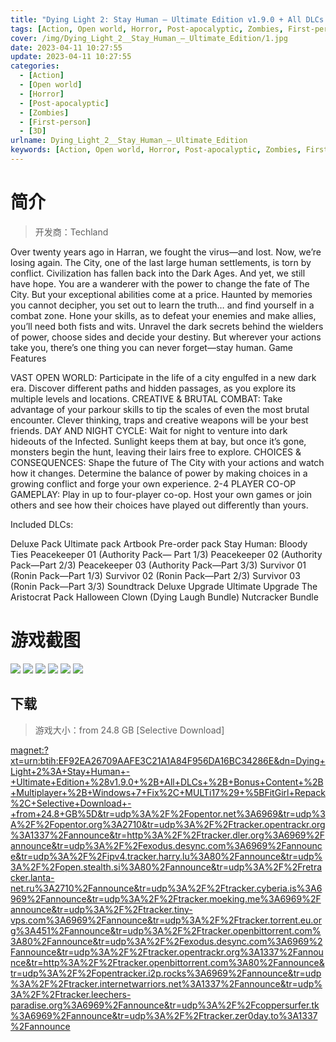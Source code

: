 ```yaml
---
title: "Dying Light 2: Stay Human – Ultimate Edition v1.9.0 + All DLCs + Bonus Content + Multiplayer + Windows 7 Fix"
tags: [Action, Open world, Horror, Post-apocalyptic, Zombies, First-person, 3D]
cover: /img/Dying_Light_2__Stay_Human_–_Ultimate_Edition/1.jpg
date: 2023-04-11 10:27:55
update: 2023-04-11 10:27:55
categories: 
  - [Action]
  - [Open world]
  - [Horror]
  - [Post-apocalyptic]
  - [Zombies]
  - [First-person]
  - [3D]
urlname: Dying_Light_2__Stay_Human_–_Ultimate_Edition
keywords: [Action, Open world, Horror, Post-apocalyptic, Zombies, First-person, 3D]
---
```

# 简介

> 开发商：Techland

Over twenty years ago in Harran, we fought the virus—and lost. Now, we’re losing again. The City, one of the last large human settlements, is torn by conflict. Civilization has fallen back into the Dark Ages. And yet, we still have hope.
You are a wanderer with the power to change the fate of The City. But your exceptional abilities come at a price. Haunted by memories you cannot decipher, you set out to learn the truth… and find yourself in a combat zone. Hone your skills, as to defeat your enemies and make allies, you’ll need both fists and wits. Unravel the dark secrets behind the wielders of power, choose sides and decide your destiny. But wherever your actions take you, there’s one thing you can never forget—stay human.
Game Features

VAST OPEN WORLD: Participate in the life of a city engulfed in a new dark era. Discover different paths and hidden passages, as you explore its multiple levels and locations.
CREATIVE & BRUTAL COMBAT: Take advantage of your parkour skills to tip the scales of even the most brutal encounter. Clever thinking, traps and creative weapons will be your best friends.
DAY AND NIGHT CYCLE: Wait for night to venture into dark hideouts of the Infected. Sunlight keeps them at bay, but once it’s gone, monsters begin the hunt, leaving their lairs free to explore.
CHOICES & CONSEQUENCES: Shape the future of The City with your actions and watch how it changes. Determine the balance of power by making choices in a growing conflict and forge your own experience.
2-4 PLAYER CO-OP GAMEPLAY: Play in up to four-player co-op. Host your own games or join others and see how their choices have played out differently than yours.

Included DLCs:

Deluxe Pack
Ultimate pack
Artbook
Pre-order pack
Stay Human: Bloody Ties
Peacekeeper 01 (Authority Pack— Part 1/3)
Peacekeeper 02 (Authority Pack—Part 2/3)
Peacekeeper 03 (Authority Pack—Part 3/3)
Survivor 01 (Ronin Pack—Part 1/3)
Survivor 02 (Ronin Pack—Part 2/3)
Survivor 03 (Ronin Pack—Part 3/3)
Soundtrack
Deluxe Upgrade
Ultimate Upgrade
The Aristocrat Pack
Halloween Clown (Dying Laugh Bundle)
Nutcracker Bundle

# 游戏截图

![](/img/Dying_Light_2__Stay_Human_–_Ultimate_Edition/2.jpg)
![](/img/Dying_Light_2__Stay_Human_–_Ultimate_Edition/3.jpg)
![](/img/Dying_Light_2__Stay_Human_–_Ultimate_Edition/4.jpg)
![](/img/Dying_Light_2__Stay_Human_–_Ultimate_Edition/5.jpg)
![](/img/Dying_Light_2__Stay_Human_–_Ultimate_Edition/6.jpg)
![](/img/Dying_Light_2__Stay_Human_–_Ultimate_Edition/7.jpg)


## 下载

> 游戏大小：from 24.8 GB [Selective Download]

[magnet:?xt=urn:btih:EF92EA26709AAFE3C21A1A84F956DA16BC34286E&amp;dn=Dying+Light+2%3A+Stay+Human+-+Ultimate+Edition+%28v1.9.0+%2B+All+DLCs+%2B+Bonus+Content+%2B+Multiplayer+%2B+Windows+7+Fix%2C+MULTi17%29+%5BFitGirl+Repack%2C+Selective+Download+-+from+24.8+GB%5D&amp;tr=udp%3A%2F%2Fopentor.net%3A6969&amp;tr=udp%3A%2F%2Fopentor.org%3A2710&amp;tr=udp%3A%2F%2Ftracker.opentrackr.org%3A1337%2Fannounce&amp;tr=http%3A%2F%2Ftracker.dler.org%3A6969%2Fannounce&amp;tr=udp%3A%2F%2Fexodus.desync.com%3A6969%2Fannounce&amp;tr=udp%3A%2F%2Fipv4.tracker.harry.lu%3A80%2Fannounce&amp;tr=udp%3A%2F%2Fopen.stealth.si%3A80%2Fannounce&amp;tr=udp%3A%2F%2Fretracker.lanta-net.ru%3A2710%2Fannounce&amp;tr=udp%3A%2F%2Ftracker.cyberia.is%3A6969%2Fannounce&amp;tr=udp%3A%2F%2Ftracker.moeking.me%3A6969%2Fannounce&amp;tr=udp%3A%2F%2Ftracker.tiny-vps.com%3A6969%2Fannounce&amp;tr=udp%3A%2F%2Ftracker.torrent.eu.org%3A451%2Fannounce&amp;tr=udp%3A%2F%2Ftracker.openbittorrent.com%3A80%2Fannounce&amp;tr=udp%3A%2F%2Fexodus.desync.com%3A6969%2Fannounce&amp;tr=udp%3A%2F%2Ftracker.opentrackr.org%3A1337%2Fannounce&amp;tr=http%3A%2F%2Ftracker.openbittorrent.com%3A80%2Fannounce&amp;tr=udp%3A%2F%2Fopentracker.i2p.rocks%3A6969%2Fannounce&amp;tr=udp%3A%2F%2Ftracker.internetwarriors.net%3A1337%2Fannounce&amp;tr=udp%3A%2F%2Ftracker.leechers-paradise.org%3A6969%2Fannounce&amp;tr=udp%3A%2F%2Fcoppersurfer.tk%3A6969%2Fannounce&amp;tr=udp%3A%2F%2Ftracker.zer0day.to%3A1337%2Fannounce](magnet:?xt=urn:btih:EF92EA26709AAFE3C21A1A84F956DA16BC34286E&amp;dn=Dying+Light+2%3A+Stay+Human+-+Ultimate+Edition+%28v1.9.0+%2B+All+DLCs+%2B+Bonus+Content+%2B+Multiplayer+%2B+Windows+7+Fix%2C+MULTi17%29+%5BFitGirl+Repack%2C+Selective+Download+-+from+24.8+GB%5D&amp;tr=udp%3A%2F%2Fopentor.net%3A6969&amp;tr=udp%3A%2F%2Fopentor.org%3A2710&amp;tr=udp%3A%2F%2Ftracker.opentrackr.org%3A1337%2Fannounce&amp;tr=http%3A%2F%2Ftracker.dler.org%3A6969%2Fannounce&amp;tr=udp%3A%2F%2Fexodus.desync.com%3A6969%2Fannounce&amp;tr=udp%3A%2F%2Fipv4.tracker.harry.lu%3A80%2Fannounce&amp;tr=udp%3A%2F%2Fopen.stealth.si%3A80%2Fannounce&amp;tr=udp%3A%2F%2Fretracker.lanta-net.ru%3A2710%2Fannounce&amp;tr=udp%3A%2F%2Ftracker.cyberia.is%3A6969%2Fannounce&amp;tr=udp%3A%2F%2Ftracker.moeking.me%3A6969%2Fannounce&amp;tr=udp%3A%2F%2Ftracker.tiny-vps.com%3A6969%2Fannounce&amp;tr=udp%3A%2F%2Ftracker.torrent.eu.org%3A451%2Fannounce&amp;tr=udp%3A%2F%2Ftracker.openbittorrent.com%3A80%2Fannounce&amp;tr=udp%3A%2F%2Fexodus.desync.com%3A6969%2Fannounce&amp;tr=udp%3A%2F%2Ftracker.opentrackr.org%3A1337%2Fannounce&amp;tr=http%3A%2F%2Ftracker.openbittorrent.com%3A80%2Fannounce&amp;tr=udp%3A%2F%2Fopentracker.i2p.rocks%3A6969%2Fannounce&amp;tr=udp%3A%2F%2Ftracker.internetwarriors.net%3A1337%2Fannounce&amp;tr=udp%3A%2F%2Ftracker.leechers-paradise.org%3A6969%2Fannounce&amp;tr=udp%3A%2F%2Fcoppersurfer.tk%3A6969%2Fannounce&amp;tr=udp%3A%2F%2Ftracker.zer0day.to%3A1337%2Fannounce)